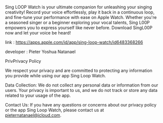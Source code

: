 Sing LOOP Watch is your ultimate companion for unleashing your singing creativity! Record your voice effortlessly, play it back in a continuous loop, and fine-tune your performance with ease on Apple Watch. Whether you're a seasoned singer or a beginner exploring your vocal talents, Sing L00P empowers you to express yourself like never before. Download SingL00P now and let your voice be heard!

link : https://apps.apple.com/id/app/sing-loop-watch/id6483368266

developer : Pieter Yoshua Natanael


PrivPrivacy Policy

We respect your privacy and are committed to protecting any information you provide while using our app Sing Loop Watch.

Data Collection: We do not collect any personal data or information from our users. Your privacy is important to us, and we do not track or store any data related to your usage of the app.

Contact Us: If you have any questions or concerns about our privacy policy or the app Sing Loop Watch, please contact us at pieternatanael@icloud.com.
